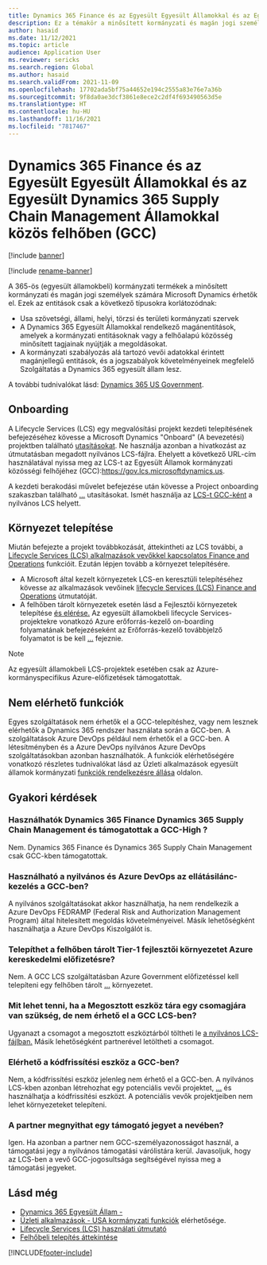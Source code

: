 ```yaml
---
title: Dynamics 365 Finance és az Egyesült Egyesült Államokkal és az Egyesült Dynamics 365 Supply Chain Management Államokkal közös felhőben (GCC)
description: Ez a témakör a minősített kormányzati és magán jogi személyek számára elérhető 365 egyesült államoki kormányzati termékről nyújt Microsoft Dynamics tájékoztatást.
author: hasaid
ms.date: 11/12/2021
ms.topic: article
audience: Application User
ms.reviewer: sericks
ms.search.region: Global
ms.author: hasaid
ms.search.validFrom: 2021-11-09
ms.openlocfilehash: 17702ada5bf75a44652e194c2555a83e76e7a36b
ms.sourcegitcommit: 9f8da0ae3dcf3861e8ece2c2df4f693490563d5e
ms.translationtype: HT
ms.contentlocale: hu-HU
ms.lasthandoff: 11/16/2021
ms.locfileid: "7817467"
---
```

# <a name="dynamics-365-finance-and-dynamics-365-supply-chain-management-in-us-government-community-cloud-gcc"></a>Dynamics 365 Finance és az Egyesült Egyesült Államokkal és az Egyesült Dynamics 365 Supply Chain Management Államokkal közös felhőben (GCC)

[!include [banner](../includes/banner.md)]

[!include [rename-banner](~/includes/cc-data-platform-banner.md)]

A 365-ös (egyesült államokbeli) kormányzati termékek a minősített kormányzati és magán jogi személyek számára Microsoft Dynamics érhetők el. Ezek az entitások csak a következő típusokra korlátozódnak:

- Usa szövetségi, állami, helyi, törzsi és területi kormányzati szervek
- A Dynamics 365 Egyesült Államokkal rendelkező magánentitások, amelyek a kormányzati entitásoknak vagy a felhőalapú közösség minősített tagjainak nyújtják a megoldásokat.
- A kormányzati szabályozás alá tartozó vevői adatokkal érintett magánjellegű entitások, és a jogszabályok követelményeinek megfelelő Szolgáltatás a Dynamics 365 egyesült állam lesz.

A további tudnivalókat lásd: [Dynamics 365 US Government](/power-platform/admin/microsoft-dynamics-365-government).

## <a name="onboarding"></a>Onboarding

A Lifecycle Services (LCS) egy megvalósítási projekt kezdeti telepítésének befejezéséhez kövesse a Microsoft Dynamics "Onboard" (A bevezetési) projektben található [utasításokat](../../../fin-ops-core/fin-ops/imp-lifecycle/onboard.md). Ne használja azonban a hivatkozást az útmutatásban megadott nyilvános LCS-fájlra. Ehelyett a következő URL-cím használatával nyissa meg az LCS-t az Egyesült Államok kormányzati közösségi felhőjéhez (GCC):<https://gov.lcs.microsoftdynamics.us>.

A kezdeti berakodási művelet befejezése után kövesse a Project onboarding szakaszban található [...](../lifecycle-services/project-onboarding.md) utasításokat. Ismét használja az [LCS-t GCC-ként](https://gov.lcs.microsoftdynamics.us) a nyilvános LCS helyett.

## <a name="environment-deployment"></a>Környezet telepítése

Miután befejezte a projekt továbbkozását, áttekintheti az LCS további, a [Lifecycle Services (LCS) alkalmazások vevőkkel kapcsolatos Finance and Operations](../../../fin-ops-core/dev-itpro/lifecycle-services/lcs-works-lcs.md) funkcióit. Ezután lépjen tovább a környezet telepítésére.

- A Microsoft által kezelt környezetek LCS-en keresztüli telepítéséhez kövesse az alkalmazások vevőinek [lifecycle Services (LCS) Finance and Operations](../../../fin-ops-core/dev-itpro/lifecycle-services/lcs-works-lcs.md#new-deployment-experience) útmutatóját.
- A felhőben tárolt környezetek esetén lásd a Fejlesztői környezetek telepítése [és elérése.](../../../fin-ops-core/dev-itpro/dev-tools/access-instances.md) Az egyesült államokbeli lifecycle Services-projektekre vonatkozó Azure erőforrás-kezelő on-boarding folyamatának befejezéseként az Erőforrás-kezelő továbbjelző folyamatot is be kell [...](arm-onbarding-us-goverment.md) fejeznie.

> [!NOTE]
> Az egyesült államokbeli LCS-projektek esetében csak az Azure-kormányspecifikus Azure-előfizetések támogatottak.

## <a name="features-that-arent-available"></a>Nem elérhető funkciók

Egyes szolgáltatások nem érhetők el a GCC-telepítéshez, vagy nem lesznek elérhetők a Dynamics 365 rendszer használata során a GCC-ben. A szolgáltatások Azure DevOps például nem érhetők el a GCC-ben. A létesítményben és a Azure DevOps nyilvános Azure DevOps szolgáltatásokban azonban használhatók. A funkciók elérhetőségére vonatkozó részletes tudnivalókat lásd az Üzleti alkalmazások egyesült államok kormányzati [funkciók rendelkezésre állása](https://aka.ms/BAPFunctionalParity) oldalon.

## <a name="frequently-asked-questions"></a>Gyakori kérdések

### <a name="are-dynamics-365-finance-and-dynamics-365-supply-chain-management-supported-in-gcc-high"></a>Használhatók Dynamics 365 Finance Dynamics 365 Supply Chain Management és támogatottak a GCC-High ?

Nem. Dynamics 365 Finance és Dynamics 365 Supply Chain Management csak GCC-kben támogatottak.

### <a name="can-i-use-public-azure-devops-with-finance-and-supply-chain-management-in-gcc"></a>Használható a nyilvános és Azure DevOps az ellátásilánc-kezelés a GCC-ben?

A nyilvános szolgáltatásokat akkor használhatja, ha nem rendelkezik a Azure DevOps FEDRAMP (Federal Risk and Authorization Management Program) által hitelesített megoldás követelményeivel. Másik lehetőségként használhatja a Azure DevOps Kiszolgálót is.

### <a name="can-i-deploy-a-cloud-hosted-environment-tier-1-development-environment-on-an-azure-commercial-subscription"></a>Telepíthet a felhőben tárolt Tier-1 fejlesztői környezetet Azure kereskedelmi előfizetésre?

Nem. A GCC LCS szolgáltatásban Azure Government előfizetéssel kell telepíteni egy felhőben tárolt [...](https://gov.lcs.microsoftdynamics.us) környezetet.

### <a name="what-can-i-do-if-i-need-a-package-from-the-shared-asset-library-but-it-isnt-available-in-lcs-for-gcc"></a>Mit lehet tenni, ha a Megosztott eszköz tára egy csomagjára van szükség, de nem érhető el a GCC LCS-ben?

Ugyanazt a csomagot a megosztott eszköztárból töltheti le [a nyilvános LCS-fájlban.](https://lcs.dynamics.com) Másik lehetőségként partnerével letöltheti a csomagot.

### <a name="is-the-code-upgrade-tool-available-in-gcc"></a>Elérhető a kódfrissítési eszköz a GCC-ben?

Nem, a kódfrissítési eszköz jelenleg nem érhető el a GCC-ben. A nyilvános LCS-kben azonban létrehozhat egy potenciális vevői projektet, [...](https://lcs.dynamics.com) és használhatja a kódfrissítési eszközt. A potenciális vevők projektjeiben nem lehet környezeteket telepíteni.

### <a name="can-my-partner-open-a-support-ticket-on-my-behalf"></a>A partner megnyithat egy támogató jegyet a nevében?

Igen. Ha azonban a partner nem GCC-személyazonosságot használ, a támogatási jegy a nyilvános támogatási várólistára kerül. Javasoljuk, hogy az LCS-ben a vevő GCC-jogosultsága segítségével nyissa meg a támogatási jegyeket.

## <a name="see-also"></a>Lásd még

- [Dynamics 365 Egyesült Állam -](/power-platform/admin/microsoft-dynamics-365-government)
- [Üzleti alkalmazások - USA kormányzati funkciók](https://aka.ms/BAPFunctionalParity) elérhetősége.
- [Lifecycle Services (LCS) használati útmutató](../../../fin-ops-core/dev-itpro/lifecycle-services/lcs-user-guide.md)
- [Felhőbeli telepítés áttekintése](../../../fin-ops-core/dev-itpro/deployment/cloud-deployment-overview.md)

[!INCLUDE[footer-include](../../../includes/footer-banner.md)]
